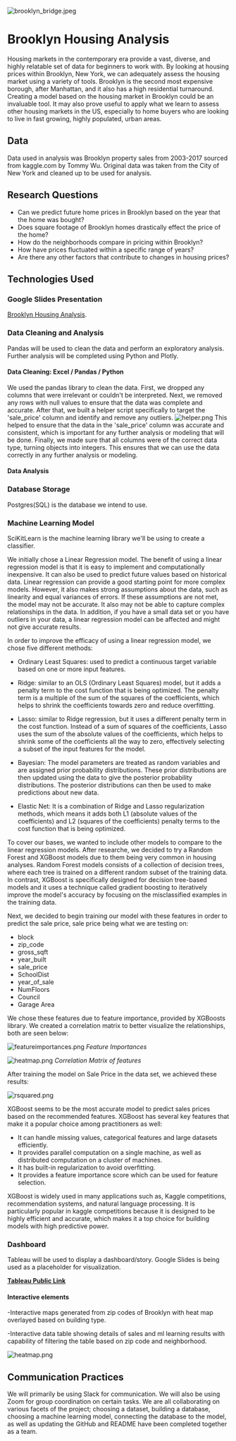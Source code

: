 ![brooklyn_bridge.jpeg](/Resources/Images/brooklyn_bridge.jpeg)
# Brooklyn Housing Analysis

Housing markets in the contemporary era provide a vast, diverse, and highly relatable set of data for beginners to work with. By looking at housing prices within Brooklyn, New York, we can adequately assess the housing market using a variety of tools. Brooklyn is the second most expensive borough, after Manhattan, and it also has a high residential turnaround. Creating a model based on the housing market in Brooklyn could be an invaluable tool. It may also prove useful to apply what we learn to assess other housing markets in the US, especially to home buyers who are looking to live in fast growing, highly populated, urban areas.

## Data

Data used in analysis was Brooklyn property sales from 2003-2017 sourced from kaggle.com by Tommy Wu. Original data was taken from the City of New York and cleaned up to be used for analysis.

## Research Questions

-   Can we predict future home prices in Brooklyn based on the year that the home was bought?
-   Does square footage of Brooklyn homes drastically effect the price of the home?
-   How do the neighborhoods compare in pricing within Brooklyn?
-   How have prices fluctuated within a specific range of years?
-   Are there any other factors that contribute to changes in housing prices?

## Technologies Used

### Google Slides Presentation
[Brooklyn Housing Analysis](https://docs.google.com/presentation/d/1S5SWDg1g-fo5eKKniRpoEzsBGJHBH_mhhbNbJsAG0nc/edit?usp=sharing).

### Data Cleaning and Analysis

Pandas will be used to clean the data and perform an exploratory analysis. Further analysis will be completed using Python and Plotly.

#### Data Cleaning: Excel / Pandas / Python
We used the pandas library to clean the data. First, we dropped any columns that were irrelevant or couldn't be interpreted. Next, we removed any rows with null values to ensure that the data was complete and accurate. After that, we built a helper script specifically to target the 'sale_price' column and identify and remove any outliers. 
![helper.png](/Resources/Images/helper.png)
This helped to ensure that the data in the 'sale_price' column was accurate and consistent, which is important for any further analysis or modeling that will be done. Finally, we made sure that all columns were of the correct data type, turning objects into integers. This ensures that we can use the data correctly in any further analysis or modeling.

#### Data Analysis


### Database Storage

Postgres(SQL) is the database we intend to use.

### Machine Learning Model

SciKitLearn is the machine learning library we'll be using to create a classifier.

We initially chose a Linear Regression model. The benefit of using a linear regression model is that it is easy to implement and computationally inexpensive. It can also be used to predict future values based on historical data. Linear regression can provide a good starting point for more complex models. However, it also makes strong assumptions about the data, such as linearity and equal variances of errors. If these assumptions are not met, the model may not be accurate. It also may not be able to capture complex relationships in the data. In addition, if you have a small data set or you have outliers in your data, a linear regression model can be affected and might not give accurate results.

In order to improve the efficacy of using a linear regression model, we chose five different methods:

* Ordinary Least Squares: used to predict a continuous target variable based on one or more input features.

* Ridge: similar to an OLS (Ordinary Least Squares) model, but it adds a penalty term to the cost function that is being optimized. The penalty term is a multiple of the sum of the squares of the coefficients, which helps to shrink the coefficients towards zero and reduce overfitting.

* Lasso: similar to Ridge regression, but it uses a different penalty term in the cost function. Instead of a sum of squares of the coefficients, Lasso uses the sum of the absolute values of the coefficients, which helps to shrink some of the coefficients all the way to zero, effectively selecting a subset of the input features for the model.

* Bayesian: The model parameters are treated as random variables and are assigned prior probability distributions. These prior distributions are then updated using the data to give the posterior probability distributions. The posterior distributions can then be used to make predictions about new data.

* Elastic Net: It is a combination of Ridge and Lasso regularization methods, which means it adds both L1 (absolute values of the coefficients) and L2 (squares of the coefficients) penalty terms to the cost function that is being optimized.

To cover our bases, we wanted to include other models to compare to the linear regression models. After researche, we decided to try a Random Forest and XGBoost models due to them being very common in housing analyses. Random Forest models consists of a collection of decision trees, where each tree is trained on a different random subset of the training data. In contrast, XGBoost is specifically designed for decision tree-based models and it uses a technique called gradient boosting to iteratively improve the model's accuracy by focusing on the misclassified examples in the training data.

Next, we decided to begin training our model with these features in order to predict the sale price, sale price being what we are testing on:

* block
* zip_code
* gross_sqft
* year_built
* sale_price
* SchoolDist
* year_of_sale
* NumFloors
* Council
* Garage Area

We chose these features due to feature importance, provided by XGBoosts library. We created a correlation matrix to better visualize the relationships, both are seen below:

![featureimportances.png](Resources/Images/featureimportances.png)
*Feature Importances*

![heatmap.png](Resources/Images/heatmap.png)
*Correlation Matrix of features*

After training the model on Sale Price in the data set, we achieved these results:

![rsquared.png](Resources/Images/rsquared.png)

XGBoost seems to be the most accurate model to predict sales prices based on the recommended features. XGBoost has several key features that make it a popular choice among practitioners as well:

* It can handle missing values, categorical features and large datasets efficiently.
* It provides parallel computation on a single machine, as well as distributed computation on a cluster of machines.
* It has built-in regularization to avoid overfitting.
* It provides a feature importance score which can be used for feature selection.

XGBoost is widely used in many applications such as, Kaggle competitions, recommendation systems, and natural language processing. It is particularly popular in kaggle competitions because it is designed to be highly efficient and accurate, which makes it a top choice for building models with high predictive power.

### Dashboard

Tableau will be used to display a dashboard/story. Google Slides is being used as a placeholder for visualization.

[**Tableau Public Link**](https://public.tableau.com/views/BrooklynHomeAnalysis/BrooklynHomesDashboardFinal?:language=en-US&:display_count=n&:origin=viz_share_link)

#### Interactive elements
-Interactive maps generated from zip codes of Brooklyn with heat map overlayed based on building type.

-Interactive data table showing details of sales and ml learning results with capability of filtering the table based on zip code and neighborhood.

![heatmap.png](/Resources/Images/heatmap.png)

## Communication Practices
We will primarily be using Slack for communication. We will also be using Zoom for group coordination on certain tasks. We are all collaborating on various facets of the project; choosing a dataset, building a database, choosing a machine learning model, connecting the database to the model, as well as updating the GitHub and README have been completed together as a team.


